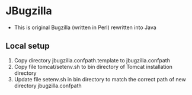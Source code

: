 # JBugzilla

 * This is original Bugzilla (written in Perl) rewritten into Java
 
## Local setup

 1. Copy directory jbugzilla.confpath.template to jbugzilla.confpath
 2. Copy file tomcat/setenv.sh to bin directory of Tomcat installation directory
 3. Update file setenv.sh in bin directory to match the correct path of new directory jbugzilla.confpath
